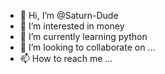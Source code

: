- 👋 Hi, I’m @Saturn-Dude
- 👀 I’m interested in money
- 🌱 I’m currently learning python
- 💞️ I’m looking to collaborate on ...
- 📫 How to reach me ...

<!---
Saturn-Dude/Saturn-Dude is a ✨ special ✨ repository because its `README.md` (this file) appears on your GitHub profile.
You can click the Preview link to take a look at your changes.
--->
